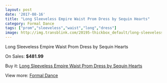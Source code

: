```yaml
---
layout: post
date: '2017-08-16'
title: "Long Sleeveless Empire Waist Prom Dress by Sequin Hearts"
category: Formal Dance
tags: ["prom","sleeveless","waist","long","dress"]
image: http://img.transblink.com/20195-thickbox_default/long-sleeveless-empire-waist-prom-dress-by-sequin-hearts.jpg
---
```

Long Sleeveless Empire Waist Prom Dress by Sequin Hearts

On Sales: **$481.99**
<a href="https://www.transblink.com/en/formal-dance/6367-long-sleeveless-empire-waist-prom-dress-by-sequin-hearts.html"><amp-img layout="responsive" width="600" height="600" src="//img.transblink.com/20195-thickbox_default/long-sleeveless-empire-waist-prom-dress-by-sequin-hearts.jpg" alt="Long Sleeveless Empire Waist Prom Dress by Sequin Hearts 0" /></a>
<a href="https://www.transblink.com/en/formal-dance/6367-long-sleeveless-empire-waist-prom-dress-by-sequin-hearts.html"><amp-img layout="responsive" width="600" height="600" src="//img.transblink.com/20197-thickbox_default/long-sleeveless-empire-waist-prom-dress-by-sequin-hearts.jpg" alt="Long Sleeveless Empire Waist Prom Dress by Sequin Hearts 1" /></a>
<a href="https://www.transblink.com/en/formal-dance/6367-long-sleeveless-empire-waist-prom-dress-by-sequin-hearts.html"><amp-img layout="responsive" width="600" height="600" src="//img.transblink.com/20196-thickbox_default/long-sleeveless-empire-waist-prom-dress-by-sequin-hearts.jpg" alt="Long Sleeveless Empire Waist Prom Dress by Sequin Hearts 2" /></a>

Buy it: [Long Sleeveless Empire Waist Prom Dress by Sequin Hearts](https://www.transblink.com/en/formal-dance/6367-long-sleeveless-empire-waist-prom-dress-by-sequin-hearts.html "Long Sleeveless Empire Waist Prom Dress by Sequin Hearts")

View more: [Formal Dance](https://www.transblink.com/en/6-formal-dance "Formal Dance")